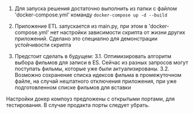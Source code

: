 1. Для запуска решения достаточно выполнить из папки 
   с файлом 'docker-compose.yml' команду `docker-compose up -d --build`

2. Приложение ETL запускается из main.py, при этом в 'docker-compose.yml' 
   нет настройки зависимости скрипта от жизни других приложений. 
   Сделано это специално для демонстрации устойчивости скрипта

3. Предстоит сделать в будущем:
   3.1. Оптимизировать алгоритм выбора фильмов для записи в ES. 
        Сейчас из разных запросов могут поступать фильмы, которые 
        уже были актуализированы.
   3.2. Возможно сохранение списка идексов фильма в промежуточном файле,
        на случай нештатного отключения приложения, при уже подготовленном 
        списке фильмов для вставки



Настройки докер компоуз предложены с открытыми портами, для тестирования. 
В случае продакта порты следует убрать.
